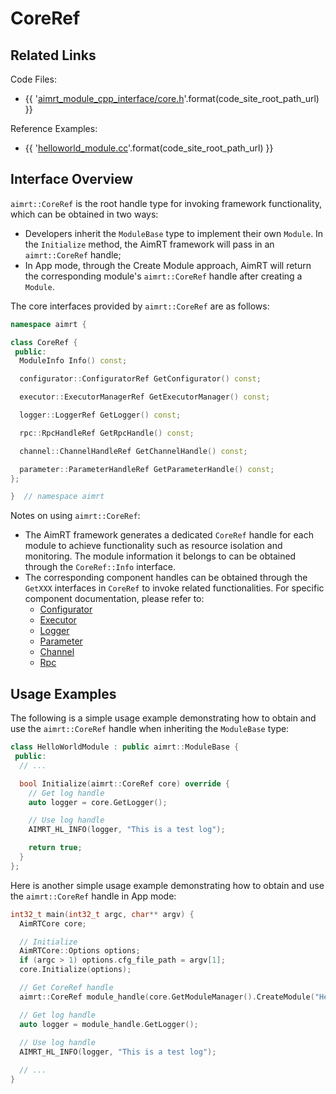 # CoreRef

## Related Links

Code Files:
- {{ '[aimrt_module_cpp_interface/core.h]({}/src/interface/aimrt_module_cpp_interface/core.h)'.format(code_site_root_path_url) }}

Reference Examples:
- {{ '[helloworld_module.cc]({}/src/examples/cpp/helloworld/module/helloworld_module/helloworld_module.cc)'.format(code_site_root_path_url) }}


## Interface Overview

`aimrt::CoreRef` is the root handle type for invoking framework functionality, which can be obtained in two ways:
- Developers inherit the `ModuleBase` type to implement their own `Module`. In the `Initialize` method, the AimRT framework will pass in an `aimrt::CoreRef` handle;
- In App mode, through the Create Module approach, AimRT will return the corresponding module's `aimrt::CoreRef` handle after creating a `Module`.

The core interfaces provided by `aimrt::CoreRef` are as follows:

```cpp
namespace aimrt {

class CoreRef {
 public:
  ModuleInfo Info() const;

  configurator::ConfiguratorRef GetConfigurator() const;

  executor::ExecutorManagerRef GetExecutorManager() const;

  logger::LoggerRef GetLogger() const;

  rpc::RpcHandleRef GetRpcHandle() const;

  channel::ChannelHandleRef GetChannelHandle() const;

  parameter::ParameterHandleRef GetParameterHandle() const;
};

}  // namespace aimrt
```

Notes on using `aimrt::CoreRef`:
- The AimRT framework generates a dedicated `CoreRef` handle for each module to achieve functionality such as resource isolation and monitoring. The module information it belongs to can be obtained through the `CoreRef::Info` interface.
- The corresponding component handles can be obtained through the `GetXXX` interfaces in `CoreRef` to invoke related functionalities. For specific component documentation, please refer to:
  - [Configurator](./configurator.md)
  - [Executor](./executor.md)
  - [Logger](./logger.md)
  - [Parameter](./parameter.md)
  - [Channel](./channel.md)
  - [Rpc](./rpc.md)


## Usage Examples

The following is a simple usage example demonstrating how to obtain and use the `aimrt::CoreRef` handle when inheriting the `ModuleBase` type:
```cpp
class HelloWorldModule : public aimrt::ModuleBase {
 public:
  // ...

  bool Initialize(aimrt::CoreRef core) override {
    // Get log handle
    auto logger = core.GetLogger();

    // Use log handle
    AIMRT_HL_INFO(logger, "This is a test log");

    return true;
  }
};
```


Here is another simple usage example demonstrating how to obtain and use the `aimrt::CoreRef` handle in App mode:
```cpp
int32_t main(int32_t argc, char** argv) {
  AimRTCore core;

  // Initialize
  AimRTCore::Options options;
  if (argc > 1) options.cfg_file_path = argv[1];
  core.Initialize(options);

  // Get CoreRef handle
  aimrt::CoreRef module_handle(core.GetModuleManager().CreateModule("HelloWorldModule"));

  // Get log handle
  auto logger = module_handle.GetLogger();
  
  // Use log handle
  AIMRT_HL_INFO(logger, "This is a test log");

  // ...
}
```